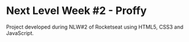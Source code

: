 # Next Level Week #2 - Proffy
Project developed during NLW#2 of Rocketseat using HTML5, CSS3 and JavaScript.
